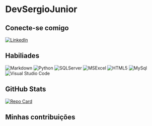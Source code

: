 # DevSergioJunior

## Conecte-se comigo

[![LinkedIn](https://img.shields.io/badge/LinkedIn-000?style=for-the-badge&logo=linkedin&logoColor=0E76A8)](https://www.linkedin.com/in/sergiosnjunior/)

## Habiliades

![Markdown](https://img.shields.io/badge/Markdown-000?style=for-the-badge&logo=markdown)
![Python](https://img.shields.io/badge/Python-000?style=for-the-badge&logo=python)
![SQLServer](https://img.shields.io/badge/SQL%20Server-000?style=for-the-badge&logo=microsoftsqlserver)
![MSExcel](https://img.shields.io/badge/Excel-000?style=for-the-badge&logo=microsoftexcel)
![HTML5](https://img.shields.io/badge/HTML%205-000?style=for-the-badge&logo=html5)
![MySql](https://img.shields.io/badge/MySQL-000?style=for-the-badge&logo=mysql)
![Visual Studio Code](https://img.shields.io/badge/Visual%20Studio%20Code-000?style=for-the-badge&logo=visualstudiocode)

## GitHub Stats

[![Repo Card](https://github-readme-stats.vercel.app/api/pin/?username=devsergiojunior&repo=ola-mundo&bg_color=000&border_color=30A3DC&show_icons=true&icon_color=30A3DC&title_color=E94D5F&text_color=FFF)](https://github.com/devsergiojunior/ola-mundo)

## Minhas contribuições
